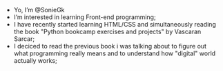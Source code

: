 - Yo, I’m @SonieGk
- I’m interested in learning Front-end programming;
- I have recently started learning HTML/CSS and simultaneously reading the book "Python bookcamp exercises and projects" by Vascaran Sarcar; 
- I deciced to read the previous book i was talking about to figure out what programming really means and to understand how "digital" world actually works;

